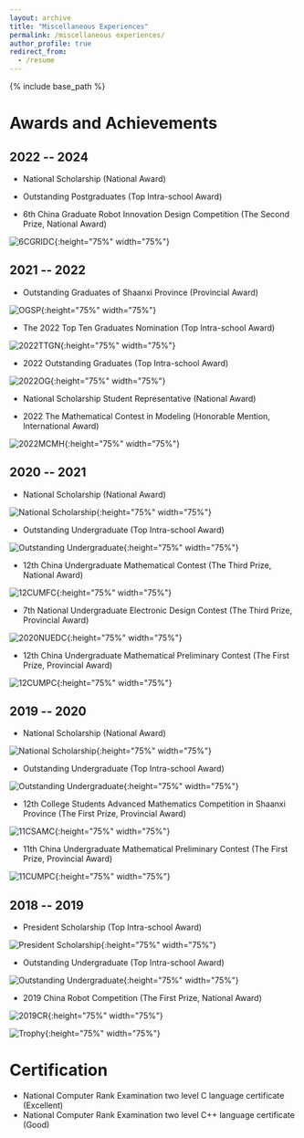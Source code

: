 ```yaml
---
layout: archive
title: "Miscellaneous Experiences"
permalink: /miscellaneous experiences/
author_profile: true
redirect_from:
  - /resume
---
```


{% include base_path %}


Awards and Achievements
======

2022 -- 2024
---
* National Scholarship (National Award)

* Outstanding Postgraduates (Top Intra-school Award)

* 6th China Graduate Robot Innovation Design Competition (The Second Prize, National Award)

![6CGRIDC](../images/6CGRIDC.jpg "6CGRIDC"){:height="75%" width="75%"}

2021 -- 2022
---

* Outstanding Graduates of Shaanxi Province (Provincial Award)

![OGSP](../images/OGSP.jpg "OGSP"){:height="75%" width="75%"}

* The 2022 Top Ten Graduates Nomination (Top Intra-school Award)

![2022TTGN](../images/2022TTGN.jpg "2022TTGN"){:height="75%" width="75%"}

* 2022 Outstanding Graduates (Top Intra-school Award)

![2022OG](../images/2022OG.jpg "2022OG"){:height="75%" width="75%"}

* National Scholarship Student Representative (National Award)

* 2022 The Mathematical Contest in Modeling (Honorable Mention, International Award)

![2022MCMH](../images/2022MCMH.jpg "2022MCMH"){:height="75%" width="75%"}

2020 -- 2021
---
* National Scholarship (National Award)

![National Scholarship](../images/NationalScholarship2.jpg "National Scholarship"){:height="75%" width="75%"}

* Outstanding Undergraduate (Top Intra-school Award)

![Outstanding Undergraduate](../images/OutstandingUndergraduate3.jpg "Outstanding Undergraduate"){:height="75%" width="75%"}

* 12th China Undergraduate Mathematical Contest (The Third Prize, National Award)

![12CUMFC](../images/12CUMFC.jpg "12CUMFC"){:height="75%" width="75%"}

* 7th National Undergraduate Electronic Design Contest (The Third Prize, Provincial Award)

![2020NUEDC](../images/2020NUEDC.jpg "2020NUEDC"){:height="75%" width="75%"}

* 12th China Undergraduate Mathematical Preliminary Contest (The First Prize, Provincial Award)

![12CUMPC](../images/12CUMPC.jpg "12CUMPC"){:height="75%" width="75%"}

2019 -- 2020
---
* National Scholarship (National Award)

![National Scholarship](../images/NationalScholarship1.jpg "National Scholarship"){:height="75%" width="75%"}

* Outstanding Undergraduate (Top Intra-school Award)

![Outstanding Undergraduate](../images/OutstandingUndergraduate2.jpg "Outstanding Undergraduate"){:height="75%" width="75%"}

* 12th College Students Advanced Mathematics Competition in Shaanxi Province (The First Prize, Provincial Award)

![11CSAMC](../images/11CSAMC.jpg "11CSAMC"){:height="75%" width="75%"}

* 11th China Undergraduate Mathematical Preliminary Contest (The First Prize, Provincial Award)

![11CUMPC](../images/11CUMPC.jpg "11CUMPC"){:height="75%" width="75%"}

2018 -- 2019
---
* President Scholarship (Top Intra-school Award)

![President Scholarship](../images/PresidentScholarship.jpg "President Scholarship"){:height="75%" width="75%"}

* Outstanding Undergraduate (Top Intra-school Award)

![Outstanding Undergraduate](../images/OutstandingUndergraduate1.jpg "Outstanding Undergraduate"){:height="75%" width="75%"}

* 2019 China Robot Competition (The First Prize, National Award)

![2019CR](../images/2019CRC.jpg "2019CRC"){:height="75%" width="75%"}

![Trophy](../images/Trophy.png "Trophy"){:height="75%" width="75%"}

Certification
======
* National Computer Rank Examination two level C language certificate (Excellent)
* National Computer Rank Examination two level C++ language certificate (Good)
